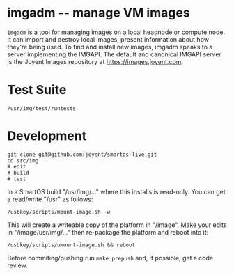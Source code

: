 # imgadm -- manage VM images

`imgadm` is a tool for managing images on a local headnode or compute node. It
can import and destroy local images, present information about how they're
being used.  To find and install new images, imgadm speaks to a server
implementing the IMGAPI. The default and canonical IMGAPI server is the Joyent
Images repository at <https://images.joyent.com>.


# Test Suite

    /usr/img/test/runtests


# Development

    git clone git@github.com:joyent/smartos-live.git
    cd src/img
    # edit
    # build
    # test

In a SmartOS build "/usr/img/..." where this installs is read-only. You can
get a read/write "/usr" as follows:

    /usbkey/scripts/mount-image.sh -w

This will create a writeable copy of the platform in "/image". Make your
edits in "/image/usr/img/..." then re-package the platform and reboot
into it:

    /usbkey/scripts/umount-image.sh && reboot


Before commiting/pushing run `make prepush` and, if possible, get a code
review.
